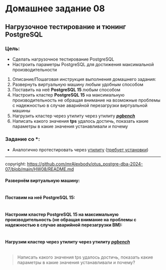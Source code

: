 
# Домашнее задание 08
## Нагрузочное тестирование и тюнинг PostgreSQL

### Цель:
* Сделать нагрузочное тестирование PostgreSQL
* Настроить параметры PostgreSQL для достижения максимальной производительности

1. Описание/Пошаговая инструкция выполнения домашнего задания:
2. Развернуть виртуальную машину любым удобным способом 
3. Поставить на неё **PostgreSQL 15** любым способом 
4. Настроить кластер **PostgreSQL 15** на максимальную производительность не обращая внимание на возможные проблемы с надежностью в случае аварийной перезагрузки виртуальной машины
5. Нагрузить кластер через утилиту через утилиту [_**pgbench**_](https://postgrespro.ru/docs/postgrespro/14/pgbench)
6. Написать какого значения **tps** удалось достичь, показать какие параметры в какие значения устанавливали и почему
### Задание со *: 
* Аналогично протестировать через [утилиту](https://github.com/Percona-Lab/sysbench-tpcc) ([требует установки](https://github.com/akopytov/sysbench))
---
copyright: https://github.com/mrAlexbody/otus_postgre-dba-2024-07/blob/main/HW08/README.md

#### Развернём виртуальную машину:
```shell

```
#### Поставим на неё **PostgreSQL 15**:
```shell

```
#### Настроим кластер **PostgreSQL 15** на максимальную производительность (не обращая внимание на проблемы с надежностью в случае аварийной перезагрузки ВМ):
```shell

```
#### Нагрузим кластер через утилиту через утилиту [_**pgbench**_](https://postgrespro.ru/docs/postgrespro/14/pgbench)
```shell

```
> Написать какого значения tps удалось достичь, показать какие параметры в какие значения устанавливали и почему?
> >

